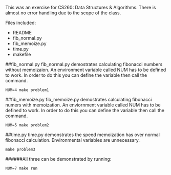 This was an exercise for CS260: Data Structures & Algorithms. There is
almost no error handling due to the scope of the class.

Files included:
* README
* fib_normal.py
* fib_memoize.py
* time.py
* makefile 

##fib_normal.py
fib_normal.py demostrates calculating fibonacci numbers without memoizaion. An environment variable called NUM has to be defined to work. In order to do this you can define the variable then call the command.
```
NUM=4 make problem1
```

##fib_memoize.py
fib_memoize.py demostrates calculating fibonacci numers with memoization. An
enviornment variable called NUM has to be defined to work. In order to do
this you can define the variable then call the command.
```
NUM=5 make problem2
```

##time.py
time.py demonstrates the speed memoization has over normal fibonacci
calculation. Environmental variables are unnecessary. 
```
make problem3
```

######All three can be demonstrated by running:
```
NUM=7 make run
````
